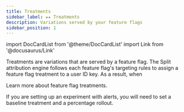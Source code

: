 ```yaml
---
title: Treatments
sidebar_label: ★★ Treatments
description: Variations served by your feature flags
sidebar_position: 1
---
```


import DocCardList from '@theme/DocCardList'
import Link from '@docusaurus/Link'

Treatments are variations that are served by a feature flag. The Split <Link to="./../../advanced-concepts/split-attribution-engine">attribution engine</Link> follows each feature flag's targeting rules to assign a feature flag treatment to a user ID key. As a result, when

Learn more about feature flag treatments.

<DocCardList />

If you are setting up an experiment with <Link to="./../../alerts">alerts</Link>, you will need to set a <Link to="./baseline-treatment">baseline treatment</Link> and a percentage rollout.